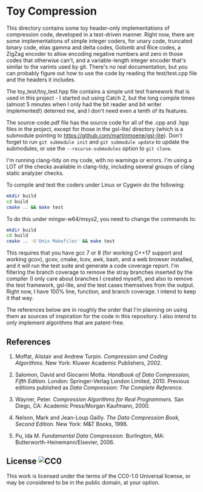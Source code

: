 # Toy Compression

This directory contains some toy header-only implementations of compression
code, developed in a test-driven manner. Right now, there are some
implementations of simple integer coders, for unary code, truncated binary code,
elias gamma and delta codes, Golomb and Rice codes, a ZigZag encoder to allow
encoding negative numbers and zero in those codes that otherwise can't, and a
variable-length integer encoder that's similar to the varints used by git.
There's no real documentation, but you can probably figure out how to use
the code by reading the test/test.cpp file and the headers it includes.

The toy_test/toy_test.hpp file contains a simple unit test framework that is
used in this project - I started out using Catch 2, but the long compile times
(almost 5 minutes when I only had the bit reader and bit writer implemented!)
deterred me, and I don't need even a tenth of its features.

The source-code.pdf file has the source code for all of the .cpp and .hpp files
in the project, except for those in the gsl-lite/ directory (which is a
submodule pointing to https://github.com/martinmoene/gsl-lite). Don't forget
to run `git submodule init` and `git submodule update` to update the submodules,
or use the `--recurse-submodules` option to `git clone`.

I'm running clang-tidy on my code, with no warnings or errors. I'm using a
LOT of the checks available in clang-tidy, including several groups of
clang static analyzer checks.

To compile and test the coders under Linux or Cygwin do the following:

```bash
mkdir build
cd build
cmake .. && make test
```

To do this under mingw-w64/msys2, you need to change the commands to:

```bash
mkdir build
cd build
cmake .. -G'Unix Makefiles' && make test
```

This requires that you have gcc 7 or 8 (for working C++17 support and
working gcov), gcov, cmake, lcov, awk, bash, and a web browser installed,
and it will run the test suite and generate a code coverage report. I'm
filtering the branch coverage to remove the stray branches inserted by the
compiler (I only care about branches I created myself), and also to remove
the test framework, gsl-lite, and the test cases themselves from the output.
Right now, I have 100% line, function, and branch coverage. I intend to keep
it that way.

The references below are in roughly the order that I'm planning on using them
as sources of inspiration for the code in this repository. I also intend to
only implement algorithms that are patent-free.

## References

1. Moffat, Alistair and Andrew Turpin. _Compression and Coding Algorithms._
New York: Kluwer Academic Publishers, 2002.

2. Salomon, David and Giocanni Motta. _Handbook of Data Compression, Fifth
Edition._ London: Springer-Verlag London Limited, 2010. Previous editions
published as _Data Compression: The Complete Reference_.

3. Wayner, Peter. _Compression Algorithms for Real Programmers._
San Diego, CA: Academic Press/Morgan Kaufmann, 2000.

4. Nelson, Mark and Jean-Loup Gailly. _The Data Compression Book,
Second Edition._ New York: M&T Books, 1996.

5. Pu, Ida M. _Fundamental Data Compression._ Burlington, MA:
Butterworth-Heinemann/Elsevier, 2006.

## License ![CC0](https://licensebuttons.net/p/zero/1.0/88x31.png)

This work is licensed under the terms of the CC0-1.0 Universal
license, or may be considered to be in the public domain,
at your option.
